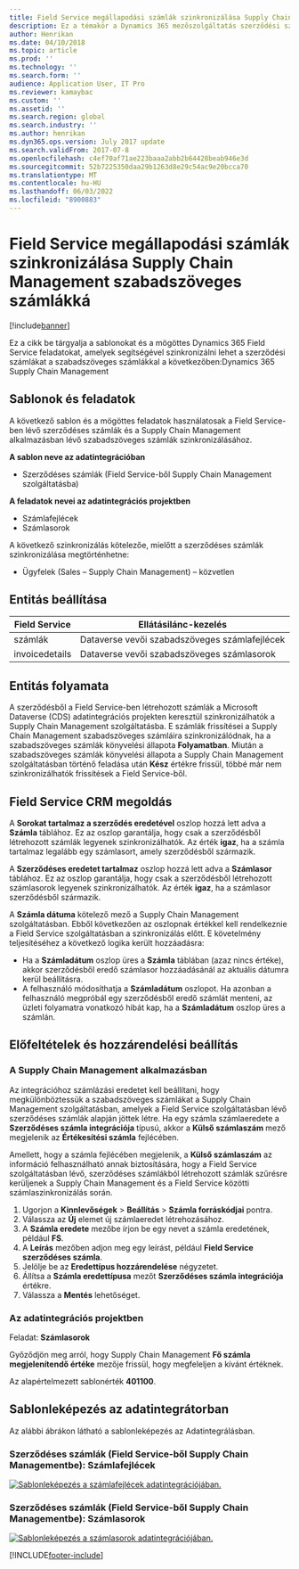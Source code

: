 ```yaml
---
title: Field Service megállapodási számlák szinkronizálása Supply Chain Management szabadszöveges számlákká
description: Ez a témakör a Dynamics 365 mezőszolgáltatás szerződési számláit a szabadszöveges számlák szabadszöveges számláihoz használt sablonokról és a kapcsolódó feladatokról tárgyalja Dynamics 365 Supply Chain Management.
author: Henrikan
ms.date: 04/10/2018
ms.topic: article
ms.prod: ''
ms.technology: ''
ms.search.form: ''
audience: Application User, IT Pro
ms.reviewer: kamaybac
ms.custom: ''
ms.assetid: ''
ms.search.region: global
ms.search.industry: ''
ms.author: henrikan
ms.dyn365.ops.version: July 2017 update
ms.search.validFrom: 2017-07-8
ms.openlocfilehash: c4ef70af71ae223baaa2abb2b64428beab946e3d
ms.sourcegitcommit: 52b7225350daa29b1263d8e29c54ac9e20bcca70
ms.translationtype: MT
ms.contentlocale: hu-HU
ms.lasthandoff: 06/03/2022
ms.locfileid: "8900883"
---
```

# <a name="synchronize-agreement-invoices-in-field-service-to-free-text-invoices-in-supply-chain-management"></a>Field Service megállapodási számlák szinkronizálása Supply Chain Management szabadszöveges számlákká

[!include[banner](../includes/banner.md)]



Ez a cikk be tárgyalja a sablonokat és a mögöttes Dynamics 365 Field Service feladatokat, amelyek segítségével szinkronizálni lehet a szerződési számlákat a szabadszöveges számlákkal a következőben:Dynamics 365 Supply Chain Management

## <a name="templates-and-tasks"></a>Sablonok és feladatok

A következő sablon és a mögöttes feladatok használatosak a Field Service-ben lévő szerződéses számlák és a Supply Chain Management alkalmazásban lévő szabadszöveges számlák szinkronizálásához.

**A sablon neve az adatintegrációban**

- Szerződéses számlák (Field Service-ből Supply Chain Management szolgáltatásba)

**A feladatok nevei az adatintegrációs projektben**

- Számlafejlécek
- Számlasorok

A következő szinkronizálás kötelezőe, mielőtt a szerződéses számlák szinkronizálása megtörténhetne:

- Ügyfelek (Sales – Supply Chain Management) – közvetlen

## <a name="entity-set"></a>Entitás beállítása

| Field Service  | Ellátásilánc-kezelés                 |
|----------------|----------------------------------------|
| számlák       | Dataverse vevői szabadszöveges számlafejlécek |
| invoicedetails | Dataverse vevői szabadszöveges számlasorok   |

## <a name="entity-flow"></a>Entitás folyamata

A szerződésből a Field Service-ben létrehozott számlák a Microsoft Dataverse (CDS) adatintegrációs projekten keresztül szinkronizálhatók a Supply Chain Management szolgáltatásba. E számlák frissítései a Supply Chain Management szabadszöveges számláira szinkronizálódnak, ha a szabadszöveges számlák könyvelési állapota **Folyamatban**. Miután a szabadszöveges számlák könyvelési állapota a Supply Chain Management szolgáltatásban történő feladása után **Kész** értékre frissül, többé már nem szinkronizálhatók frissítések a Field Service-ből.

## <a name="field-service-crm-solution"></a>Field Service CRM megoldás

A **Sorokat tartalmaz a szerződés eredetével** oszlop hozzá lett adva a **Számla** táblához. Ez az oszlop garantálja, hogy csak a szerződésből létrehozott számlák legyenek szinkronizálhatók. Az érték **igaz**, ha a számla tartalmaz legalább egy számlasort, amely szerződésből származik.

A **Szerződéses eredetet tartalmaz** oszlop hozzá lett adva a **Számlasor** táblához. Ez az oszlop garantálja, hogy csak a szerződésből létrehozott számlasorok legyenek szinkronizálhatók. Az érték **igaz**, ha a számlasor szerződésből származik.

A **Számla dátuma** kötelező mező a Supply Chain Management szolgáltatásban. Ebből következően az oszlopnak értékkel kell rendelkeznie a Field Service szolgáltatásban a szinkronizálás előtt. E követelmény teljesítéséhez a következő logika került hozzáadásra:

- Ha a **Számladátum** oszlop üres a **Számla** táblában (azaz nincs értéke), akkor szerződésből eredő számlasor hozzáadásánál az aktuális dátumra kerül beállításra.
- A felhasználó módosíthatja a **Számladátum** oszlopot. Ha azonban a felhasználó megpróbál egy szerződésből eredő számlát menteni, az üzleti folyamatra vonatkozó hibát kap, ha a **Számladátum** oszlop üres a számlán.

## <a name="prerequisites-and-mapping-setup"></a>Előfeltételek és hozzárendelési beállítás

### <a name="in-supply-chain-management"></a>A Supply Chain Management alkalmazásban

Az integrációhoz számlázási eredetet kell beállítani, hogy megkülönböztessük a szabadszöveges számlákat a Supply Chain Management szolgáltatásban, amelyek a Field Service szolgáltatásban lévő szerződéses számlák alapján jöttek létre. Ha egy számla számlaeredete a **Szerződéses számla integrációja** típusú, akkor a **Külső számlaszám** mező megjelenik az **Értékesítési számla** fejlécében.

Amellett, hogy a számla fejlécében megjelenik, a **Külső számlaszám** az információ felhasználható annak biztosítására, hogy a Field Service szolgáltatásban lévő, szerződéses számlákból létrehozott számlák szűrésre kerüljenek a Supply Chain Management és a Field Service közötti számlaszinkronizálás során.

1. Ugorjon a **Kinnlevőségek** \> **Beállítás** \> **Számla forráskódjai** pontra.
2. Válassza az **Új** elemet új számlaeredet létrehozásához.
3. A **Számla eredete** mezőbe írjon be egy nevet a számla eredetének, például **FS**.
4. A **Leírás** mezőben adjon meg egy leírást, például **Field Service szerződéses számla**.
5. Jelölje be az **Eredettípus hozzárendelése** négyzetet.
6. Állítsa a **Számla eredettípusa** mezőt **Szerződéses számla integrációja** értékre.
7. Válassza a **Mentés** lehetőséget.

### <a name="in-the-data-integration-project"></a>Az adatintegrációs projektben

Feladat: **Számlasorok**  

Győződjön meg arról, hogy Supply Chain Management **Fő számla megjelenítendő értéke** mezője frissül, hogy megfeleljen a kívánt értéknek.

Az alapértelmezett sablonérték **401100**.

## <a name="template-mapping-in-data-integration"></a>Sablonleképezés az adatintegrátorban

Az alábbi ábrákon látható a sablonleképezés az Adatintegrálásban.

### <a name="agreement-invoices-field-service-to-supply-chain-management-invoice-headers"></a>Szerződéses számlák (Field Service-ből Supply Chain Managementbe): Számlafejlécek

[![Sablonleképezés a számlafejlécek adatintegrációjában.](./media/FSFreeTextInvoice1.png)](./media/FSFreeTextInvoice1.png)

### <a name="agreement-invoices-field-service-to-supply-chain-management-invoice-lines"></a>Szerződéses számlák (Field Service-ből Supply Chain Managementbe): Számlasorok

[![Sablonleképezés a számlasorok adatintegrációjában.](./media/FSFreeTextInvoice2.png)](./media/FSFreeTextInvoice2.png)


[!INCLUDE[footer-include](../../includes/footer-banner.md)]